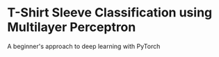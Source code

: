 # T-Shirt Sleeve Classification using Multilayer Perceptron
 A beginner's approach to deep learning with PyTorch
